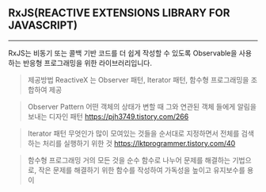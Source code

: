## RxJS(REACTIVE EXTENSIONS LIBRARY FOR JAVASCRIPT) 
--------------------------------------------------
RxJS는 비동기 또는 콜백 기반 코드를 더 쉽게 작성할 수 있도록 Observable을 사용하는 반응형 프로그래밍을 위한 라이브러리입니다.


> 제공방법
ReactiveX 는 Observer 패턴, Iterator 패턴, 함수형 프로그래밍을 조합하여 제공

> Observer Pattern
어떤 객체의 상태가 변할 때 그와 연관된 객체 들에게 알림을 보내는 디자인 패턴
https://pjh3749.tistory.com/266

> Iterator 패턴
무엇인가 많이 모여있는 것들을 순서대로 지정하면서 전체를 검색하는 처리를 실행하기 위한 것
https://lktprogrammer.tistory.com/40

> 함수형 프로그래밍
거의 모든 것을 순수 함수로 나누어 문제를 해결하는 기법으로, 작은 문제를 해결하기 위한 함수를 작성하여 가독성을 높이고 유지보수를 용이

